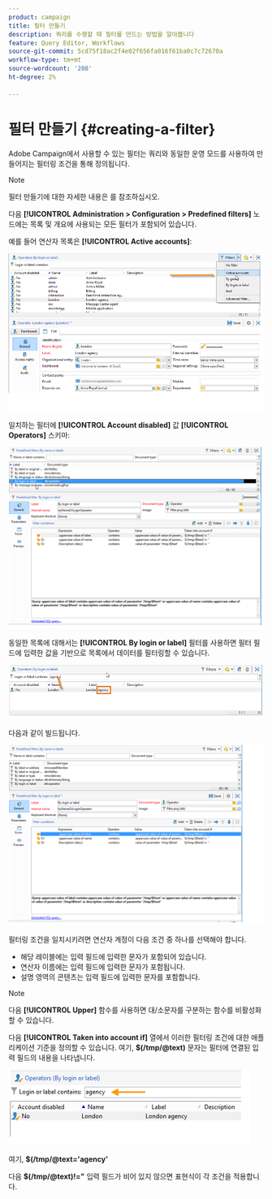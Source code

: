```yaml
---
product: campaign
title: 필터 만들기
description: 쿼리를 수행할 때 필터를 만드는 방법을 알아봅니다
feature: Query Editor, Workflows
source-git-commit: 5cd75f18ac2f4e02f656fa016f61ba0c7c72670a
workflow-type: tm+mt
source-wordcount: '208'
ht-degree: 2%

---
```


# 필터 만들기 {#creating-a-filter}



Adobe Campaign에서 사용할 수 있는 필터는 쿼리와 동일한 운영 모드를 사용하여 만들어지는 필터링 조건을 통해 정의됩니다.

>[!NOTE]
>
>필터 만들기에 대한 자세한 내용은 를 참조하십시오.

다음 **[!UICONTROL Administration > Configuration > Predefined filters]** 노드에는 목록 및 개요에 사용되는 모든 필터가 포함되어 있습니다.

예를 들어 연산자 목록은 **[!UICONTROL Active accounts]**:

![](assets/query_editor_filter_sample_1.png)

일치하는 필터에 **[!UICONTROL Account disabled]** 값 **[!UICONTROL Operators]** 스키마:

![](assets/query_editor_filter_sample_2.png)

동일한 목록에 대해서는 **[!UICONTROL By login or label]** 필터를 사용하면 필터 필드에 입력한 값을 기반으로 목록에서 데이터를 필터링할 수 있습니다.

![](assets/query_editor_filter_sample_3.png)

다음과 같이 빌드됩니다.

![](assets/query_editor_filter_sample_4.png)

필터링 조건을 일치시키려면 연산자 계정이 다음 조건 중 하나를 선택해야 합니다.

* 해당 레이블에는 입력 필드에 입력한 문자가 포함되어 있습니다.
* 연산자 이름에는 입력 필드에 입력한 문자가 포함됩니다.
* 설명 영역의 콘텐츠는 입력 필드에 입력한 문자를 포함합니다.

>[!NOTE]
>
>다음 **[!UICONTROL Upper]** 함수를 사용하면 대/소문자를 구분하는 함수를 비활성화할 수 있습니다.

다음 **[!UICONTROL Taken into account if]** 열에서 이러한 필터링 조건에 대한 애플리케이션 기준을 정의할 수 있습니다. 여기, **$(/tmp/@text)** 문자는 필터에 연결된 입력 필드의 내용을 나타냅니다.

![](assets/query_editor_filter_sample_5.png)

여기, **$(/tmp/@text=&#39;agency&#39;**

다음 **$(/tmp/@text)!=&quot;** 입력 필드가 비어 있지 않으면 표현식이 각 조건을 적용합니다.
